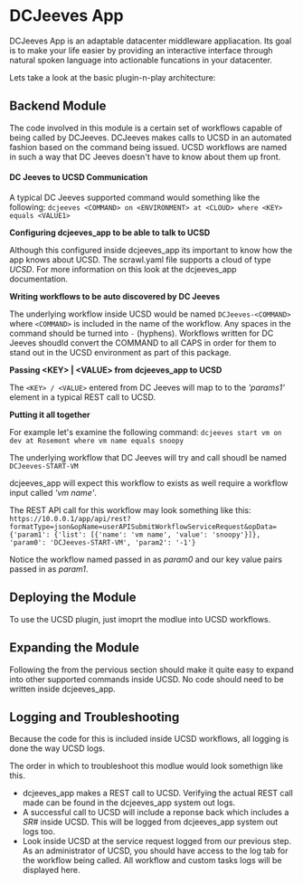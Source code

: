 # DCJeeves App
DCJeeves App is an adaptable datacenter middleware appliacation. Its goal is to make your life easier by providing an interactive interface through natural spoken language into actionable funcations in your datacenter.

Lets take a look at the basic plugin-n-play architecture:


## Backend Module
The code involved in this module is a certain set of workflows capable of being called by DCJeeves.  DCJeeves makes calls to UCSD in an automated fashion based on the command being issued.  UCSD workflows are named in such a way that DC Jeeves doesn't have to know about them up front.

#### DC Jeeves to UCSD Communication
A typical DC Jeeves supported command would something like the following:
`dcjeeves <COMMAND> on <ENVIRONMENT> at <CLOUD> where <KEY> equals <VALUE1>
`

**Configuring dcjeeves_app to be able to talk to UCSD**

Although this configured inside dcjeeves\_app its important to know how the app knows about UCSD.  The scrawl.yaml file supports a cloud of type *UCSD*.  For more information on this look at the dcjeeves_app documentation.

**Writing workflows to be auto discovered by DC Jeeves**

The underlying workflow inside UCSD would be named `DCJeeves-<COMMAND>` where `<COMMAND>` is included in the name of the workflow.  Any spaces in the command should be turned into `-` (hyphens).  Workflows written for DC Jeeves shoudld convert the COMMAND to all CAPS in order for them to stand out in the UCSD environment as part of this package.  

 
**Passing \<KEY> | \<VALUE> from dcjeeves\_app to UCSD**
 
The `<KEY> / <VALUE>` entered from DC Jeeves will map to to the *'params1'* element in a typical REST call to UCSD.  


**Putting it all together**

For example let's examine the following command:
`dcjeeves start vm on dev at Rosemont where vm name equals snoopy`

The underlying workflow that DC Jeeves will try and call shoudl be named `DCJeeves-START-VM` 

dcjeeves\_app will expect this workflow to exists as well require a workflow input called *'vm name'*.  

The REST API call for this workflow may look something like this:
` https://10.0.0.1/app/api/rest?formatType=json&opName=userAPISubmitWorkflowServiceRequest&opData={'param1': {'list': [{'name': 'vm name', 'value': 'snoopy'}]}, 'param0': 'DCJeeves-START-VM', 'param2': '-1'}`

Notice the workflow named passed in as *param0* and our key value pairs passed in as *param1*.


## Deploying the Module
To use the UCSD plugin, just imoprt the modlue into UCSD workflows.  

## Expanding the Module
Following the from the pervious section should make it quite easy to expand into other supported commands inside UCSD.  No code should need to be written inside dcjeeves\_app.

## Logging and Troubleshooting
Because the code for this is included inside UCSD workflows, all logging is done the way UCSD logs.  

The order in which to troubleshoot this modlue would look somethign like this.

* dcjeeves\_app makes a REST call to UCSD.  Verifying the actual REST call made can be found in the dcjeeves\_app system out logs.
* A successful call to UCSD will include a reponse back which includes a *SR#* inside UCSD.  This will be logged from dcjeeves\_app system out logs too.
* Look inside UCSD at the service request logged from our previous step.  As an administrator of UCSD, you should have access to the log tab for the workflow being called.  All workflow and custom tasks logs will be displayed here.








